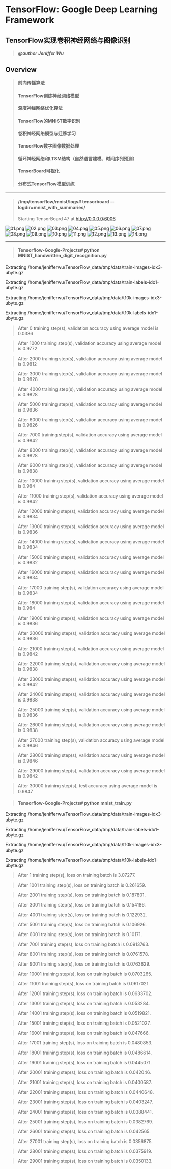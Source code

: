 # TensorFlow: Google Deep Learning Framework

## TensorFlow实现卷积神经网络与图像识别
> ##### @author Jeniffer Wu

## Overview

>#### 前向传播算法
>#### TensorFlow训练神经网络模型
>#### 深度神经网络优化算法
>#### TensorFlow的MNIST数字识别
>#### 卷积神经网络模型与迁移学习
>#### TensorFlow数字图像数据处理
>#### 循环神经网络和LTSM结构（自然语言建模、时间序列预测）
>#### TensorBoard可视化
>#### 分布式TensorFlow模型训练

---
>#### /tmp/tensorflow/mnist/logs# tensorboard --logdir=mnist_with_summaries/
> Starting TensorBoard 47 at http://0.0.0.0:6006

![01.png](https://github.com/JenifferWuUCLA/TensorFlow-Google-Projects/blob/master/images/01.png)
![02.png](https://github.com/JenifferWuUCLA/TensorFlow-Google-Projects/blob/master/images/02.png)
![03.png](https://github.com/JenifferWuUCLA/TensorFlow-Google-Projects/blob/master/images/03.png)
![04.png](https://github.com/JenifferWuUCLA/TensorFlow-Google-Projects/blob/master/images/04.png)
![05.png](https://github.com/JenifferWuUCLA/TensorFlow-Google-Projects/blob/master/images/05.png)
![06.png](https://github.com/JenifferWuUCLA/TensorFlow-Google-Projects/blob/master/images/06.png)
![07.png](https://github.com/JenifferWuUCLA/TensorFlow-Google-Projects/blob/master/images/07.png)
![08.png](https://github.com/JenifferWuUCLA/TensorFlow-Google-Projects/blob/master/images/08.png)
![09.png](https://github.com/JenifferWuUCLA/TensorFlow-Google-Projects/blob/master/images/09.png)
![10.png](https://github.com/JenifferWuUCLA/TensorFlow-Google-Projects/blob/master/images/10.png)
![11.png](https://github.com/JenifferWuUCLA/TensorFlow-Google-Projects/blob/master/images/11.png)
![12.png](https://github.com/JenifferWuUCLA/TensorFlow-Google-Projects/blob/master/images/12.png)
![13.png](https://github.com/JenifferWuUCLA/TensorFlow-Google-Projects/blob/master/images/13.png)
![14.png](https://github.com/JenifferWuUCLA/TensorFlow-Google-Projects/blob/master/images/14.png)

---

>#### Tensorflow-Google-Projects# python MNIST_handwritten_digit_recognition.py

Extracting /home/jenifferwu/TensorFlow_data/tmp/data/train-images-idx3-ubyte.gz

Extracting /home/jenifferwu/TensorFlow_data/tmp/data/train-labels-idx1-ubyte.gz

Extracting /home/jenifferwu/TensorFlow_data/tmp/data/t10k-images-idx3-ubyte.gz

Extracting /home/jenifferwu/TensorFlow_data/tmp/data/t10k-labels-idx1-ubyte.gz

> After 0 training step(s), validation accuracy using average model is 0.0386

> After 1000 training step(s), validation accuracy using average model is 0.9772

> After 2000 training step(s), validation accuracy using average model is 0.9812

> After 3000 training step(s), validation accuracy using average model is 0.9828

> After 4000 training step(s), validation accuracy using average model is 0.9828

> After 5000 training step(s), validation accuracy using average model is 0.9836

> After 6000 training step(s), validation accuracy using average model is 0.9826

> After 7000 training step(s), validation accuracy using average model is 0.9842

> After 8000 training step(s), validation accuracy using average model is 0.9828

> After 9000 training step(s), validation accuracy using average model is 0.9838

> After 10000 training step(s), validation accuracy using average model is 0.984

> After 11000 training step(s), validation accuracy using average model is 0.9842

> After 12000 training step(s), validation accuracy using average model is 0.9834

> After 13000 training step(s), validation accuracy using average model is 0.9836

> After 14000 training step(s), validation accuracy using average model is 0.9834

> After 15000 training step(s), validation accuracy using average model is 0.9832

> After 16000 training step(s), validation accuracy using average model is 0.9834

> After 17000 training step(s), validation accuracy using average model is 0.9834

> After 18000 training step(s), validation accuracy using average model is 0.984

> After 19000 training step(s), validation accuracy using average model is 0.9836

> After 20000 training step(s), validation accuracy using average model is 0.9836

> After 21000 training step(s), validation accuracy using average model is 0.9842

> After 22000 training step(s), validation accuracy using average model is 0.9838

> After 23000 training step(s), validation accuracy using average model is 0.9842

> After 24000 training step(s), validation accuracy using average model is 0.9838

> After 25000 training step(s), validation accuracy using average model is 0.9836

> After 26000 training step(s), validation accuracy using average model is 0.9838

> After 27000 training step(s), validation accuracy using average model is 0.9846

> After 28000 training step(s), validation accuracy using average model is 0.9846

> After 29000 training step(s), validation accuracy using average model is 0.9842

> After 30000 training step(s), test accuracy using average model is 0.9847


>#### Tensorflow-Google-Projects# python mnist_train.py

Extracting /home/jenifferwu/TensorFlow_data/tmp/data/train-images-idx3-ubyte.gz

Extracting /home/jenifferwu/TensorFlow_data/tmp/data/train-labels-idx1-ubyte.gz

Extracting /home/jenifferwu/TensorFlow_data/tmp/data/t10k-images-idx3-ubyte.gz

Extracting /home/jenifferwu/TensorFlow_data/tmp/data/t10k-labels-idx1-ubyte.gz

> After 1 training step(s), loss on training batch is 3.07277.

> After 1001 training step(s), loss on training batch is 0.261659.

> After 2001 training step(s), loss on training batch is 0.187801.

> After 3001 training step(s), loss on training batch is 0.154186.

> After 4001 training step(s), loss on training batch is 0.122932.

> After 5001 training step(s), loss on training batch is 0.106926.

> After 6001 training step(s), loss on training batch is 0.10171.

> After 7001 training step(s), loss on training batch is 0.0913763.

> After 8001 training step(s), loss on training batch is 0.0761578.

> After 9001 training step(s), loss on training batch is 0.0763629.

> After 10001 training step(s), loss on training batch is 0.0703265.

> After 11001 training step(s), loss on training batch is 0.0617021.

> After 12001 training step(s), loss on training batch is 0.0633702.

> After 13001 training step(s), loss on training batch is 0.053284.

> After 14001 training step(s), loss on training batch is 0.0519821.

> After 15001 training step(s), loss on training batch is 0.0521027.

> After 16001 training step(s), loss on training batch is 0.047666.

> After 17001 training step(s), loss on training batch is 0.0480853.

> After 18001 training step(s), loss on training batch is 0.0486614.

> After 19001 training step(s), loss on training batch is 0.0445071.

> After 20001 training step(s), loss on training batch is 0.042046.

> After 21001 training step(s), loss on training batch is 0.0400587.

> After 22001 training step(s), loss on training batch is 0.0440648.

> After 23001 training step(s), loss on training batch is 0.0403247.

> After 24001 training step(s), loss on training batch is 0.0388441.

> After 25001 training step(s), loss on training batch is 0.0382769.

> After 26001 training step(s), loss on training batch is 0.042565.

> After 27001 training step(s), loss on training batch is 0.0356875.

> After 28001 training step(s), loss on training batch is 0.0375919.

> After 29001 training step(s), loss on training batch is 0.0350133.
